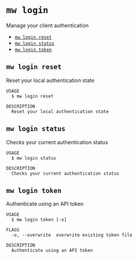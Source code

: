 `mw login`
==========

Manage your client authentication

* [`mw login reset`](#mw-login-reset)
* [`mw login status`](#mw-login-status)
* [`mw login token`](#mw-login-token)

## `mw login reset`

Reset your local authentication state

```
USAGE
  $ mw login reset

DESCRIPTION
  Reset your local authentication state
```

## `mw login status`

Checks your current authentication status

```
USAGE
  $ mw login status

DESCRIPTION
  Checks your current authentication status
```

## `mw login token`

Authenticate using an API token

```
USAGE
  $ mw login token [-o]

FLAGS
  -o, --overwrite  overwrite existing token file

DESCRIPTION
  Authenticate using an API token
```
